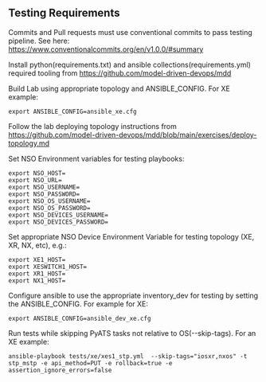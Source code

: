 ## Testing Requirements

Commits and Pull requests must use conventional commits to pass testing pipeline. See here: https://www.conventionalcommits.org/en/v1.0.0/#summary


Install python(requirements.txt) and ansible collections(requirements.yml) required tooling from https://github.com/model-driven-devops/mdd

Build Lab using appropriate topology and ANSIBLE_CONFIG. For XE example:
```
export ANSIBLE_CONFIG=ansible_xe.cfg
```
Follow the lab deploying topology instructions from https://github.com/model-driven-devops/mdd/blob/main/exercises/deploy-topology.md

Set NSO Environment variables for testing playbooks:
```
export NSO_HOST=
export NSO_URL=
export NSO_USERNAME=
export NSO_PASSWORD=
export NSO_OS_USERNAME=
export NSO_OS_PASSWORD=
export NSO_DEVICES_USERNAME=
export NSO_DEVICES_PASSWORD=
```

Set appropriate NSO Device Environment Variable for testing topology (XE, XR, NX, etc), e.g.:
```
export XE1_HOST=
export XESWITCH1_HOST=
export XR1_HOST=
export NX1_HOST=
```

Configure ansible to use the appropriate inventory_dev for testing by setting the ANSIBLE_CONFIG. For example for XE:
```
export ANSIBLE_CONFIG=ansible_dev_xe.cfg
```

Run tests while skipping PyATS tasks not relative to OS(--skip-tags). For an XE example:
```
ansible-playbook tests/xe/xes1_stp.yml  --skip-tags="iosxr,nxos" -t stp_mstp -e api_method=PUT -e rollback=true -e assertion_ignore_errors=false 
```
